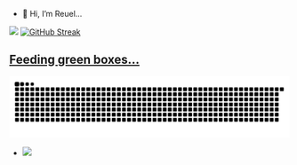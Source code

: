 - 👋 Hi, I’m Reuel...
<div>
<div>
  <img width="310px" src="https://github-readme-stats.vercel.app/api/top-langs/?username=reuelrai&layout=compact&theme=tokyonight&hide=php&langs_count=8&bg_color=FFFFFF00"/>
<a href="https://git.io/streak-stats"><img src="https://streak-stats.demolab.com?user=reuelrai&theme=dark" alt="GitHub Streak" />
</div>
</div>



## Feeding green boxes...
![Snake animation](https://raw.githubusercontent.com/reuelrai/reuelrai/output/github-contribution-grid-snake-dark.svg)
- ![](https://komarev.com/ghpvc/?username=your-github-reuelrai)

<!---
reuelrai/reuelrai is a ✨ special ✨ repository because its `README.md` (this file) appears on your GitHub profile.
You can click the Preview link to take a look at your changes.
--->
